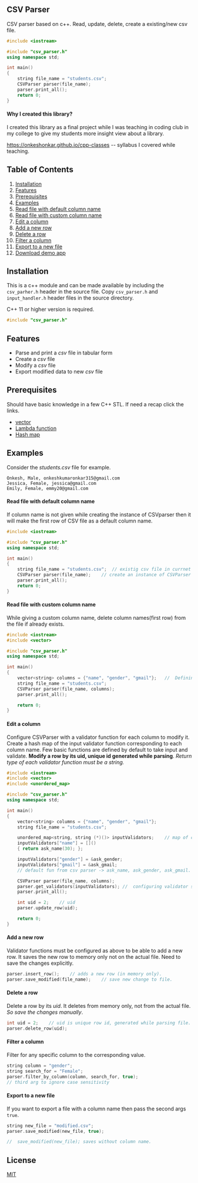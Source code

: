 ## CSV Parser

CSV parser based on c++. Read, update, delete, create a existing/new csv file.

```c++
#include <iostream>

#include "csv_parser.h"
using namespace std;

int main()
{
    string file_name = "students.csv";
    CSVParser parser(file_name);
    parser.print_all();
    return 0;
}
```

#### Why I created this library?
I created this library as a final project while I was teaching in coding club in my college to give my students more insight view about a library.

https://onkeshonkar.github.io/cpp-classes -- syllabus I covered while teaching.

## Table of Contents

1. [Installation](#installation)
2. [Features](#features)
3. [Prerequisites](#prerequisites)
4. [Examples](#examples)
  1. [Read file with default column name](#read-file-with-default-column-name)
  2. [Read file with custom column name](#read-file-with-custom-column-name)
  3. [Edit a column](#edit-a-column)
  4. [Add a new row](#add-a-new-row)
  5. [Delete a row](#delete-a-row)
  6. [Filter a column](#filter-a-column)
  7. [Export to a new file](#export-to-a-new-file)
  8. [Download demo app](https://github.com/onkeshonkar/student-manager-using-csv-parser-cpp)

## Installation

This is a c++ module and can be made available by including the `csv_parher.h` header in the source file. Copy `csv_parser.h` and `input_handler.h` header files in the source directory.

C++ 11 or higher version is required.

```c++
#include "csv_parser.h"
```

## Features

- Parse and print a _csv_ file in tabular form
- Create a _csv_ file
- Modify a _csv_ file
- Export modified data to new _csv_ file

## Prerequisites

Should have basic knowledge in a few C++ STL. If need a recap click the links.

- [vector](https://onkesh.hashnode.dev/array-and-vector-in-cpp)
- [Lambda function](https://onkesh.hashnode.dev/function-pointer-and-lambda-function-in-cpp)
- [Hash map](https://onkesh.hashnode.dev/hashmap-in-cpp)

## Examples

Consider the _students.csv_ file for example.

```
Onkesh, Male, onkeshkumaronkar315@gmail.com
Jessica, Female, jessica@gmail.com
Emily, Female, emmy20@gmail.com
```

#### Read file with default column name

If column name is not given while creating the instance of CSVparser then it will make the first row of CSV file as a default column name.

```c++
#include <iostream>

#include "csv_parser.h"
using namespace std;

int main()
{
    string file_name = "students.csv";  // existig csv file in currnet dir.
    CSVParser parser(file_name);    // create an instance of CSVParser class and pass file name
    parser.print_all();
    return 0;
}
```

#### Read file with custom column name

While giving a custom column name, delete column names(first row) from the file if already exists.

```c++
#include <iostream>
#include <vector>

#include "csv_parser.h"
using namespace std;

int main()
{
    vector<string> columns = {"name", "gender", "gmail"};   //  Defining a vector of name for each column
    string file_name = "students.csv";
    CSVParser parser(file_name, columns);
    parser.print_all();

    return 0;
}
```

#### Edit a column

Configure CSVParser with a validator function for each column to modify it. Create a hash map of the input validator function corresponding to each column name. Few basic functions are defined by default to take input and validate.
**Modify a row by its uid, unique id generated while parsing**.
_Return type of each validator function must be a string._

```c++
#include <iostream>
#include <vector>
#include <unordered_map>

#include "csv_parser.h"
using namespace std;

int main()
{
    vector<string> columns = {"name", "gender", "gmail"};
    string file_name = "students.csv";

    unordered_map<string, string (*)()> inputValidators;    // map of column name and fun of string type.
    inputValidators["name"] = []()
    { return ask_name(30); };

    inputValidators["gender"] = &ask_gender;
    inputValidators["gmail"] = &ask_gmail;
    // default fun from csv parser -> ask_name, ask_gender, ask_gmail.

    CSVParser parser(file_name, columns);
    parser.get_validators(inputValidators); //  configuring validator s
    parser.print_all();

    int uid = 2;    // uid
    parser.update_row(uid);

    return 0;
}
```

#### Add a new row

Validator functions must be configured as above to be able to add a new row. It saves the new row to memory only not on the actual file. Need to save the changes explicitly.

```c++
parser.insert_row();    // adds a new row (in memory only).
parser.save_modified(file_name);    // save new change to file.
```

#### Delete a row

Delete a row by its _uid_. It deletes from memory only, not from the actual file. _So save the changes manually_.

```c++
int uid = 2;    // uid is unique row id, generated while parsing file.
parser.delete_row(uid);
```

#### Filter a column

Filter for any specific column to the corresponding value.

```c++
string column = "gender";
string search_for = "Female";
parser.filter_by_column(column, search_for, true);
// third arg to ignore case sensitivity
```

#### Export to a new file

If you want to export a file with a column name then pass the second args `true`.

```c++
string new_file = "modified.csv";
parser.save_modified(new_file, true);

//  save_modified(new_file); saves without column name.
```

## License

[MIT](LICENSE)
